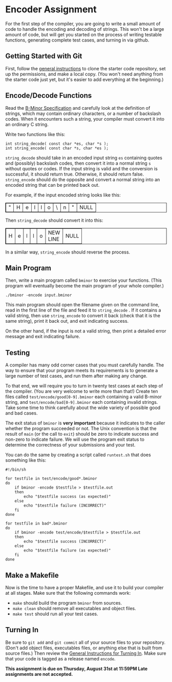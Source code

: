 # Encoder Assignment

For the first step of the compiler, you are going to write
a small amount of code to handle the encoding and decoding
of strings.  This won't be a large amount of code, but will
get you started on the process of writing testable functions,
generating complete test cases, and turning in via github.

## Getting Started with Git

First, follow the [general instructions](general) to clone
the starter code repository, set up the permissions, and make
a local copy.  (You won't need anything from the starter code
just yet, but it's easier to add everything at the beginning.)

## Encode/Decode Functions

Read the [B-Minor Specification](bminor.md) and carefully
look at the definition of strings, which may contain ordinary
characters, or a number of backslash codes.  When it encounters
such a string, your compiler must convert it into an ordinary C string.

Write two functions like this:

```
int string_decode( const char *es, char *s );
int string_encode( const char *s, char *es );
```

`string_decode` should take in an encoded input string `es` containing
quotes and (possibly) backslash codes, then convert it into a normal string `s`
without quotes or codes.  If the input string is valid and the conversion
is successful, it should return true.  Otherwise, it should return false.
`string_encode` should do the opposite and convert a normal string into
an encoded string that can be printed back out.

For example, if the input encoded string looks like this:

<style>
table, th, td {
  border: 1px solid;
}
</style>

<table>
<tr><td>"<td>H<td>e<td>l<td>l<td>o<td>&bsol;<td>n<td>"<td>NULL
</table>

Then `string_decode` should convert it into this:

<table>
<tr><td>H<td>e<td>l<td>l<td>o<td>NEW<br>LINE<td>NULL
</table>

In a similar way, `string_encode` should reverse the process.

## Main Program

Then, write a main program called `bminor` to exercise your functions.
(This program will eventually become the main program of your whole compiler.)

```
./bminor -encode input.bminor
```

This main program should open the filename given on the command line,
read in the first line of the file and feed it to `string_decode`
.
If it contains a valid string, then use `string_encode` to convert
it back (check that it is the same string), print it back out,
and exit indicating success.

On the other hand, if the input is not a valid string, then
print a detailed error message and exit indicating failure.

## Testing

A compiler has many odd corner cases that you must carefully handle.
The way to ensure that your program meets its requirements is to
generate a large number of test cases, and run them after making any change.

To that end, we will require you to turn in twenty test cases
at each step of the compiler.  (You are very welcome to write more than that!)
Create ten files called `test/encode/good[0-9].bminor` each containing
a valid B-minor string, and `test/encode/bad[0-9].bminor` each containing invalid
strings.  Take some time to think carefully about the wide variety of possible
good and bad cases.

The exit status of `bminor` is **very important** because it indicates to the caller whether the program succeeded or not.  The Unix convention is that the result of `main` (or the call to `exit`) should be zero to indicate success and non-zero to indicate failure.  We will use the program exit status to determine the correctness of your submissions and your test.

You can do the same by creating a script called `runtest.sh` that does something like this:

```
#!/bin/sh

for testfile in test/encode/good*.bminor
do
	if bminor -encode $testfile > $testfile.out
	then
		echo "$testfile success (as expected)"
	else
		echo "$testfile failure (INCORRECT)"
	fi
done

for testfile in bad*.bminor
do
	if bminor -encode test/encode/$testfile > $testfile.out
	then
		echo "$testfile success (INCORRECT)"
	else
		echo "$testfile failure (as expected)"
	fi
done
```

## Make a Makefile

Now is the time to have a proper Makefile, and use it to build your compiler at all stages.  Make sure that the following commands work:
- `make` should build the program `bminor` from sources.
- `make clean` should remove all executables and object files.
- `make test` should run all your test cases.

## Turning In

Be sure to `git add` and `git commit` all of your source files to your repository.  (Don't add object files, executables files, or anything else that is built from source files.)  Then review the [General Instructions for Turning In](general.md).  Make sure that your code is tagged as a release named `encode`.

**This assignment is due on Thursday, August 31st at 11:59PM  Late assignments are not accepted.**

